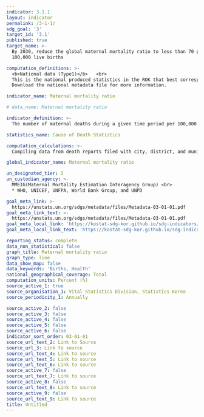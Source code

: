 ```yaml
---
indicator: 3.1.1
layout: indicator
permalink: /3-1-1/
sdg_goal: '3'
target_id: '3.1'
published: true
target_name: >-
  By 2030, reduce the global maternal mortality ratio to less than 70 per
  100,000 live births

computation_definitions: >-
  <b>National data (Type1)</b>   <br>
  This is the national produced statistics in the ROK that best corresponds to the definition of UN SDGs indicators. <br>
  Download the national metadata file for more information.

indicator_name: Maternal mortality ratio

# data_name: Maternal mortality ratio

indicator_definition: >-
  The number of maternal deaths during a given time period per 100,000 live births.

statistics_name: Cause of Death Statistics

computation_calculations: >-
  Compiling data from death reports filed with city, district, and municipal offices, baby and fetal death reports from crematories, and data from the Complementary Survey on Causes of Death of medical institutions.

global_indicator_name: Maternal mortality ratio

un_designated_tier: I
un_custodian_agency: >-
  MMEIG(Maternal Mortality Estimation Interagency Group) <br>
  * WHO, UNICEF, UNFPA, World Bank Group, and UNPD

goal_meta_link: >-
  https://unstats.un.org/sdgs/metadata/files/Metadata-03-01-01.pdf   
goal_meta_link_text: >-
  https://unstats.un.org/sdgs/metadata/files/Metadata-03-01-01.pdf   
goal_meta_local_link: 'https://kostat-sdg-kor.github.io/sdg-indicators/public/data/Metadata-03-01-01_ENG.pdf'
goal_meta_local_link_text: 'https://kostat-sdg-kor.github.io/sdg-indicators/public/data/Metadata-03-01-01_ENG.pdf'

reporting_status: complete
data_non_statistical: false
graph_title: Maternal mortality ratio
graph_type: line
data_show_map: false
data_keywords: 'Births, Health'
national_geographical_coverage: Total
computation_units: Percent (%)
source_active_1: true
source_organisation_1: Vital Statistics Division, Statistics Korea
source_periodicity_1: Annually 

source_active_2: false
source_active_3: false
source_active_4: false
source_active_5: false
source_active_6: false
indicator_sort_order: 03-01-01
source_url_text_2: Link to Source
source_url_3: Link to source
source_url_text_4: Link to source
source_url_text_5: Link to source
source_url_text_6: Link to source
source_active_7: false
source_url_text_7: Link to source
source_active_8: false
source_url_text_8: Link to source
source_active_9: false
source_url_text_9: Link to source
title: Untitled
---
```

